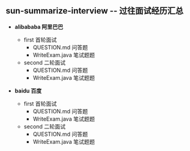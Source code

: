 sun-summarize-interview -- 过往面试经历汇总
------------------
* **alibababa 阿里巴巴**   
  - first 首轮面试  
    - QUESTION.md 问答题
    - WriteExam.java 笔试题题
  - second 二轮面试
    - QUESTION.md 问答题
    - WriteExam.java 笔试题题

* **baidu 百度**        
  - first 首轮面试
    - QUESTION.md 问答题
    - WriteExam.java 笔试题题
  - second 二轮面试
    -  QUESTION.md 问答题
    - WriteExam.java 笔试题题
